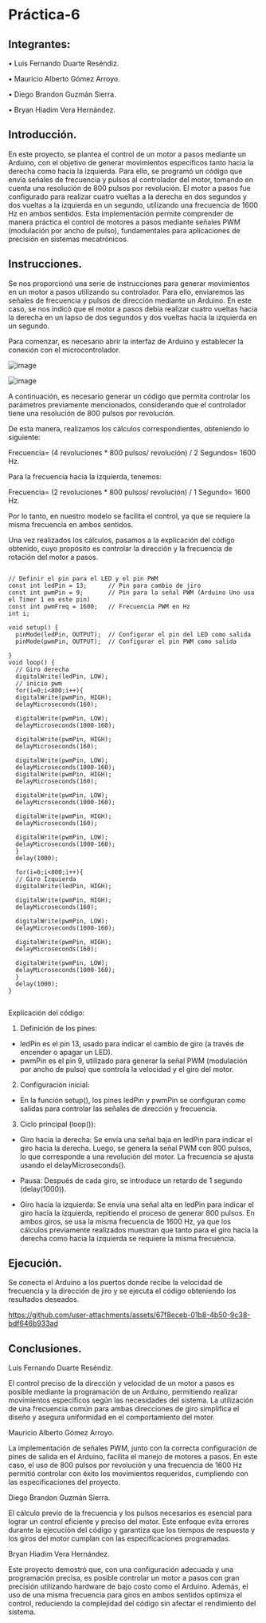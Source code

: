 # Práctica-6

## Integrantes:
•	Luis Fernando Duarte Reséndiz.

•	Mauricio Alberto Gómez Arroyo.

•	Diego Brandon Guzmán Sierra.

•	Bryan Hiadim Vera Hernández.



## Introducción.
En este proyecto, se plantea el control de un motor a pasos mediante un Arduino, con el objetivo de generar movimientos específicos tanto hacia la derecha como hacia la izquierda. Para ello, se programó un código que envía señales de frecuencia y pulsos al controlador del motor, tomando en cuenta una resolución de 800 pulsos por revolución. El motor a pasos fue configurado para realizar cuatro vueltas a la derecha en dos segundos y dos vueltas a la izquierda en un segundo, utilizando una frecuencia de 1600 Hz en ambos sentidos. Esta implementación permite comprender de manera práctica el control de motores a pasos mediante señales PWM (modulación por ancho de pulso), fundamentales para aplicaciones de precisión en sistemas mecatrónicos.

## Instrucciones.
Se nos proporcionó una serie de instrucciones para generar movimientos en un motor a pasos utilizando su controlador. Para ello, enviaremos las señales de frecuencia y pulsos de dirección mediante un Arduino. En este caso, se nos indicó que el motor a pasos debía realizar cuatro vueltas hacia la derecha en un lapso de dos segundos y dos vueltas hacia la izquierda en un segundo.

Para comenzar, es necesario abrir la interfaz de Arduino y establecer la conexión con el microcontrolador.

![image](https://github.com/user-attachments/assets/bc657a0a-327d-4137-8024-b594074a2efa)

![image](https://github.com/user-attachments/assets/f5208f6a-3aad-40f7-9895-3d89cc6b8fd1)

A continuación, es necesario generar un código que permita controlar los parámetros previamente mencionados, considerando que el controlador tiene una resolución de 800 pulsos por revolución.

De esta manera, realizamos los cálculos correspondientes, obteniendo lo siguiente:

Frecuencia= (4 revoluciones * 800 pulsos/ revolución) / 2 Segundos= 1600 Hz.

Para la frecuencia hacia la izquierda, tenemos:

Frecuencia= (2 revoluciones * 800 pulsos/ revolución) / 1 Segundo= 1600 Hz.

Por lo tanto, en nuestro modelo se facilita el control, ya que se requiere la misma frecuencia en ambos sentidos.

Una vez realizados los cálculos, pasamos a la explicación del código obtenido, cuyo propósito es controlar la dirección y la frecuencia de rotación del motor a pasos.

```plaintext

// Definir el pin para el LED y el pin PWM
const int ledPin = 13;      // Pin para cambio de jiro
const int pwmPin = 9;       // Pin para la señal PWM (Arduino Uno usa el Timer 1 en este pin)
const int pwmFreq = 1600;   // Frecuencia PWM en Hz
int i;

void setup() {
  pinMode(ledPin, OUTPUT);  // Configurar el pin del LED como salida
  pinMode(pwmPin, OUTPUT);  // Configurar el pin PWM como salida

}
void loop() {
  // Giro derecha
  digitalWrite(ledPin, LOW);
  // inicio pwm
  for(i=0;i<800;i++){
  digitalWrite(pwmPin, HIGH);
  delayMicroseconds(160);

  digitalWrite(pwmPin, LOW);
  delayMicroseconds(1000-160);

  digitalWrite(pwmPin, HIGH);
  delayMicroseconds(160);

  digitalWrite(pwmPin, LOW);
  delayMicroseconds(1000-160);
  digitalWrite(pwmPin, HIGH);
  delayMicroseconds(160);

  digitalWrite(pwmPin, LOW);
  delayMicroseconds(1000-160);

  digitalWrite(pwmPin, HIGH);
  delayMicroseconds(160);

  digitalWrite(pwmPin, LOW);
  delayMicroseconds(1000-160);
  }
  delay(1000);

  for(i=0;i<800;i++){
  // Giro Izquierda
  digitalWrite(ledPin, HIGH);

  digitalWrite(pwmPin, HIGH);
  delayMicroseconds(160);

  digitalWrite(pwmPin, LOW);
  delayMicroseconds(1000-160);
  
  digitalWrite(pwmPin, HIGH);
  delayMicroseconds(160);

  digitalWrite(pwmPin, LOW);
  delayMicroseconds(1000-160);
  }
  delay(1000);
}


```
Explicación del código:
1.	Definición de los pines:
   
- ledPin es el pin 13, usado para indicar el cambio de giro (a través de encender o apagar un LED).
-	pwmPin es el pin 9, utilizado para generar la señal PWM (modulación por ancho de pulso) que controla la velocidad y el giro del motor.
  
2.	Configuración inicial:
- En la función setup(), los pines ledPin y pwmPin se configuran como salidas para controlar las señales de dirección y frecuencia.
  
3.	Ciclo principal (loop()):
   
- Giro hacia la derecha: Se envía una señal baja en ledPin para indicar el giro hacia la derecha. Luego, se genera la señal PWM con 800 pulsos, lo que corresponde a una revolución del motor. La frecuencia se ajusta usando el delayMicroseconds().
  
- Pausa: Después de cada giro, se introduce un retardo de 1 segundo (delay(1000)).
  
- Giro hacia la izquierda: Se envía una señal alta en ledPin para indicar el giro hacia la izquierda, repitiendo el proceso de generar 800 pulsos.
En ambos giros, se usa la misma frecuencia de 1600 Hz, ya que los cálculos previamente realizados muestran que tanto para el giro hacia la derecha como hacia la izquierda se requiere la misma frecuencia.

## Ejecución.
Se conecta el Arduino a los puertos donde recibe la velocidad de frecuencia y la dirección de jiro y se ejecuta el código obteniendo los resultados deseados.



https://github.com/user-attachments/assets/67f8eceb-01b8-4b50-9c38-bdf646b933ad


## Conclusiones.

Luis Fernando Duarte Reséndiz.

El control preciso de la dirección y velocidad de un motor a pasos es posible mediante la programación de un Arduino, permitiendo realizar movimientos específicos según las necesidades del sistema. La utilización de una frecuencia común para ambas direcciones de giro simplifica el diseño y asegura uniformidad en el comportamiento del motor.

Mauricio Alberto Gómez Arroyo.

La implementación de señales PWM, junto con la correcta configuración de pines de salida en el Arduino, facilita el manejo de motores a pasos. En este caso, el uso de 800 pulsos por revolución y una frecuencia de 1600 Hz permitió controlar con éxito los movimientos requeridos, cumpliendo con las especificaciones del proyecto.

Diego Brandon Guzmán Sierra.

El cálculo previo de la frecuencia y los pulsos necesarios es esencial para lograr un control eficiente y preciso del motor. Este enfoque evita errores durante la ejecución del código y garantiza que los tiempos de respuesta y los giros del motor cumplan con las especificaciones programadas.

Bryan Hiadim Vera Hernández.

Este proyecto demostró que, con una configuración adecuada y una programación precisa, es posible controlar un motor a pasos con gran precisión utilizando hardware de bajo costo como el Arduino. Además, el uso de una misma frecuencia para giros en ambos sentidos optimiza el control, reduciendo la complejidad del código sin afectar el rendimiento del sistema.

